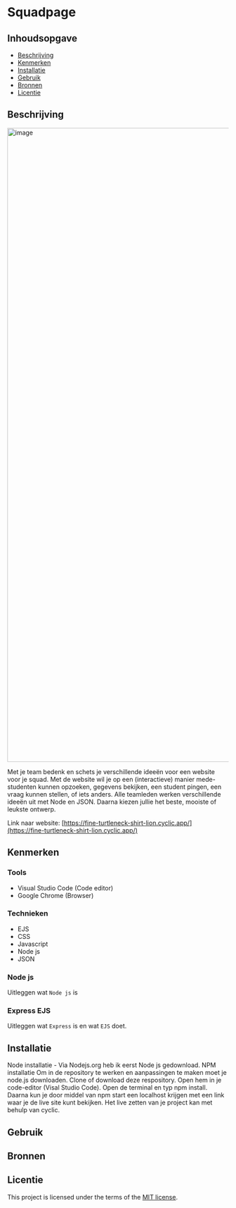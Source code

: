 # Squadpage
<!-- Geef je project een titel en schrijf in één zin wat het is -->

## Inhoudsopgave

  * [Beschrijving](#beschrijving)
  * [Kenmerken](#kenmerken)
  * [Installatie](#installatie)
  * [Gebruik](#gebruik)
  * [Bronnen](#bronnen)
  * [Licentie](#licentie)

## Beschrijving
<img width="1440" alt="image" src="https://github.com/Lmikkers/connect-your-tribe-squad-page/assets/94455811/b6c98ff3-97d7-402c-b025-34acbb6691f7">

Met je team bedenk en schets je verschillende ideeën voor een website voor je squad. Met de website wil je op een (interactieve) manier mede-studenten kunnen opzoeken, gegevens bekijken, een student pingen, een vraag kunnen stellen, of iets anders. Alle teamleden werken verschillende ideeën uit met Node en JSON. Daarna kiezen jullie het beste, mooiste of leukste ontwerp.

Link naar website: [https://fine-turtleneck-shirt-lion.cyclic.app/](https://fine-turtleneck-shirt-lion.cyclic.app/)

## Kenmerken
<!-- Bij Kenmerken staat welke technieken zijn gebruikt en hoe. Wat is de HTML structuur? Wat zijn de belangrijkste dingen in CSS? Wat is er met Javascript gedaan en hoe? Misschien heb je een framwork of library gebruikt? -->
### Tools
- Visual Studio Code (Code editor)
- Google Chrome (Browser)

### Technieken
- EJS
- CSS
- Javascript
- Node js
- JSON

### Node js
Uitleggen wat `Node js` is

### Express EJS
Uitleggen wat `Express` is en wat `EJS` doet.

## Installatie
<!-- Bij Installatie staat stap-voor-stap beschreven hoe je de development omgeving moet inrichten om aan de repository te kunnen werken. -->
Node installatie - Via Nodejs.org heb ik eerst Node js gedownload.
NPM installatie
Om in de repository te werken en aanpassingen te maken moet je node.js downloaden.
Clone of download deze respository.
Open hem in je code-editor (Visal Studio Code).
Open de terminal en typ npm install.
Daarna kun je door middel van npm start een localhost krijgen met een link waar je de live site kunt bekijken.
Het live zetten van je project kan met behulp van cyclic.

## Gebruik

## Bronnen

## Licentie

This project is licensed under the terms of the [MIT license](./LICENSE).
